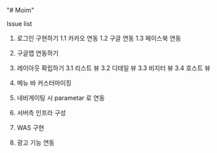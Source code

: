 "# Moim" 

Issue list

1. 로그인 구현하기
  1.1 카카오 연동
  1.2 구글 연동
  1.3 페이스북 연동

2. 구글맵 연동하기

3. 레이아웃 확립하기
  3.1 리스트 뷰
  3.2 디테일 뷰
  3.3 비지터 뷰
  3.4 호스트 뷰

4. 메뉴 바 커스터마이징

5. 네비게이팅 시 parametar 로 연동

6. 서버측 인프라 구성

7. WAS 구현

8. 광고 기능 연동
